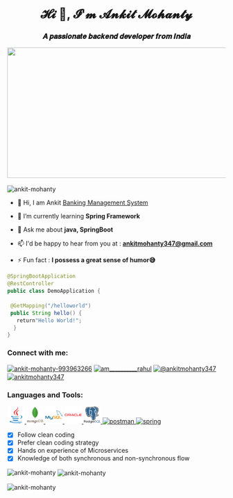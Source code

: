 
<h1 align="center">𝓗𝓲 👋, 𝓘'𝓶 𝓐𝓷𝓴𝓲𝓽 𝓜𝓸𝓱𝓪𝓷𝓽𝔂</h1>
<h3 align="center">𝑨 𝒑𝒂𝒔𝒔𝒊𝒐𝒏𝒂𝒕𝒆 𝒃𝒂𝒄𝒌𝒆𝒏𝒅 𝒅𝒆𝒗𝒆𝒍𝒐𝒑𝒆𝒓 𝒇𝒓𝒐𝒎 𝑰𝒏𝒅𝒊𝒂</h3>
<div align="center">
  <img src="https://miro.medium.com/v2/resize:fit:679/1*zVnWJtyGOX_kUIDm6ccCfQ.gif" width="600" height="300"/>
</div>

<p align="left"> <img src="https://komarev.com/ghpvc/?username=ankit-mohanty&label=Profile%20views&color=0e75b6&style=flat" alt="ankit-mohanty" /> </p>

- 🏦 Hi, I am Ankit [Banking Management System](https://github.com/Ankit-mohanty/Banking__Application)
   
- 🌱 I’m currently learning **Spring Framework**

- 💬 Ask me about **java, SpringBoot**

- 📫 I'd be happy to hear from you at : **ankitmohanty347@gmail.com**

- ⚡ Fun fact : **I possess a great sense of humor😅**

```JAVA
@SpringBootApplication
@RestController
public class DemoApplication {

 @GetMapping("/helloworld")
 public String hello() {
   return"Hello World!";
  }
}
```

<h3 align="left">Connect with me:</h3>
<p align="left">
<a href="https://linkedin.com/in/ankit-mohanty-993963266" target="blank"><img align="center" src="https://raw.githubusercontent.com/rahuldkjain/github-profile-readme-generator/master/src/images/icons/Social/linked-in-alt.svg" alt="ankit-mohanty-993963266" height="30" width="40" /></a>
<a href="https://instagram.com/am__________rahul" target="blank"><img align="center" src="https://raw.githubusercontent.com/rahuldkjain/github-profile-readme-generator/master/src/images/icons/Social/instagram.svg" alt="am__________rahul" height="30" width="40" /></a>
<a href="https://medium.com/@ankitmohanty347" target="blank"><img align="center" src="https://raw.githubusercontent.com/rahuldkjain/github-profile-readme-generator/master/src/images/icons/Social/medium.svg" alt="@ankitmohanty347" height="30" width="40" /></a>
<a href="https://www.leetcode.com/ankitmohanty347" target="blank"><img align="center" src="https://raw.githubusercontent.com/rahuldkjain/github-profile-readme-generator/master/src/images/icons/Social/leet-code.svg" alt="ankitmohanty347" height="30" width="40" /></a>
</p>

<h3 align="left">Languages and Tools:</h3>
  </a> <a href="https://www.java.com" target="_blank" rel="noreferrer"> <img src="https://raw.githubusercontent.com/devicons/devicon/master/icons/java/java-original.svg" alt="java" width="40" height="40"/> </a> <a href="https://www.mongodb.com/" target="_blank" rel="noreferrer"> <img src="https://raw.githubusercontent.com/devicons/devicon/master/icons/mongodb/mongodb-original-wordmark.svg" alt="mongodb" width="40" height="40"/> </a> <a href="https://www.mysql.com/" target="_blank" rel="noreferrer"> <img src="https://raw.githubusercontent.com/devicons/devicon/master/icons/mysql/mysql-original-wordmark.svg" alt="mysql" width="40" height="40"/> </a> <a href="https://www.oracle.com/" target="_blank" rel="noreferrer"> <img src="https://raw.githubusercontent.com/devicons/devicon/master/icons/oracle/oracle-original.svg" alt="oracle" width="40" height="40"/> </a> <a href="https://www.postgresql.org" target="_blank" rel="noreferrer"> <img src="https://raw.githubusercontent.com/devicons/devicon/master/icons/postgresql/postgresql-original-wordmark.svg" alt="postgresql" width="40" height="40"/> </a> <a href="https://postman.com" target="_blank" rel="noreferrer"> <img src="https://www.vectorlogo.zone/logos/getpostman/getpostman-icon.svg" alt="postman" width="40" height="40"/> </a> <a href="https://spring.io/" target="_blank" rel="noreferrer"> <img src="https://www.vectorlogo.zone/logos/springio/springio-icon.svg" alt="spring" width="40" height="40"/> </a> </p>
  
- [x] Follow clean coding
- [x] Prefer clean coding strategy
- [x] Hands on experience of Microservices
- [x] Knowledge of both synchronous and non-synchronous flow
      
<p><img align="left" src="https://github-readme-stats.vercel.app/api/top-langs?username=ankit-mohanty&show_icons=true&locale=en&layout=compact" alt="ankit-mohanty" /></p>

<p>&nbsp;<img align="center" src="https://github-readme-stats.vercel.app/api?username=ankit-mohanty&show_icons=true&locale=en" alt="ankit-mohanty" /></p>

<p><img align="center" src="https://github-readme-streak-stats.herokuapp.com/?user=ankit-mohanty&" alt="ankit-mohanty" /></p>

